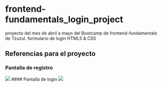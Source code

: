 # frontend-fundamentals_login_project
proyecto del mes de abril a mayo del Bootcamp de frontend-fundamentals de Tzuzul. formulario de login HTML5 &amp; CSS
## Referencias para el proyecto
### Pantalla de registro
<img src="https://i.ibb.co/KLPF1rw/image.png" />
#### Pantalla de login
<img src="https://i.ibb.co/RQYykSQ/image-1.png" />
